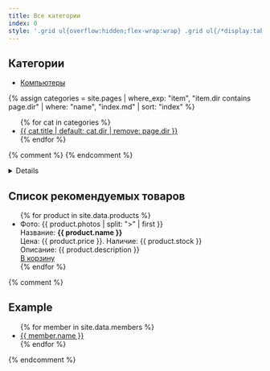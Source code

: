 ```yaml
---
title: Все категории
index: 0
style: '.grid ul{overflow:hidden;flex-wrap:wrap} .grid ul{/*display:table;flex-wrap:wrap*/;display:flex;flex-flow:row wrap;padding:0} .grid ul li{text-align:center;float:left;box-sizing:border-box;width:calc(50% - 8px);padding:7px 10px;background:#eee;margin:4px;list-style-type:none;min-height:50px;/*height:5em;*/padding-left:15px;padding-right:15px;border-radius:10px}'
---
```




## Категории
- [Компьютеры](./computers/index.md)

{% 
  assign categories = site.pages 
  | where_exp: "item", "item.dir contains page.dir" 
  | where: "name", "index.md" 
  | sort: "index"
%}

<ul>
{% for cat in categories %}
<li>
  <a href="{{ cat.url }}">{{ cat.title | default: cat.dir | remove: page.dir }}</a><!-- {{ cat.index }} -->
</li>
{% endfor %}
</ul>

{% comment %}
{% endcomment %}

<details markdown="1">
```
Все категории/network
├── Сетевое оборудование/
│   ├── Маршрутизаторы
│   ├── Модемы 4g
│   └── Точки доступа
├── Радиооборудование/radio
│   ├── Антенны
│   ├── Усилители
│   ├── Повторители
│   ├── Анализаторы
│   └── Радиомодули
├── Безопасность/security
│   ├── Камеры
│   ├── Регистраторы
│   ├── Датчики
│   ├── Сигнализации
│   └── Умный дом
├── Компьютеры/computers
│   ├── Собранные
│   ├── Комплектуха
│   ├── Аксессуары-переходники
│   └── Манипуляторы
├── Телефоны/phones
│   ├── Чехлы, держатели, подставки, 
│   ├── Перходники
│   └── 
├── Аудиотехника/audio
│   ├── Усилители/amplifiers
│   ├── Колонки
│   ├── Наушники/earphones
│   ├── Беспроводная передача
│   ├── Микрофоны
│   └── Аудиокарты
├── Модули ардуино/modules
│   ├── Отладочные платы
│   ├── Датчики
│   ├── Дисплеи
│   └── Программаторы
├── Электронные компоненты/components
│   ├── Пассивные
│   ├── Транзисторы
│   ├── Микроконтроллеры
│   ├── Микросхемы DCDC
│   ├── Светодиоды
│   ├── Диоды
│   ├── Логика
│   ├── Кнопки
│   └── Микросхемы
├── Разъемы/connectors
│   ├── USB
│   ├── pinhead
│   ├── крокодилы
│   └── DC на плату
├── Силовая электроника/power
│   ├── Аккумуляторы
│   ├── Разъемы силовые
│   ├── Блоки питания
│   ├── Модули DCDC
│   └── Модули зарядки
├── Все для пайки/soldering
│   ├── Паяльники и печи
│   ├── Комплектуха и доп.инструмент
│   ├── Расходники олово флюс паста  
│   ├── Химия для пайки маска глицерин персульфат растворители спирт
│   ├── Термоусадка
│   └── Готовые наборы
├── Провода/cables
│   ├── USB
│   ├── Питание
│   ├── На метр. мгтф и другие
│   └── щупы оба с крокодилами и бананами
├── Инструменты/tools
│   ├── Отвертки, кусачки, узкогубцы
│   ├── Метизы-расходники
│   ├── Пинцеты
│   ├── Скальпели
│   ├── Щетки для чистки
│   └── Дрель
├── Лабораторное/lab-tools
│   ├── Лабораторный блок питания
│   ├── Микроскопы
│   ├── Осцилографы
│   ├── Анализаторы спектра
│   ├── Генератор
│   └── Мультиметры
├── Канцелярия/kancelyaria
│   ├── Маркер
│   ├── скотч
│   ├── пакетики зип-лок
│   ├── ухочистки
│   ├── Упаковка, коробки
│   ├── Шприцы 2мл + иголки
│   └── Клея
├── Бытовая техника/equipment
│   ├── Органайзеры 
│   ├── Стойки-кассетницы
│   ├── Светильники
│   └── Вытяжка
├── /
│   ├── 
│   ├── 
│   └── 
└── the end
```
</details>


## Список рекомендуемых товаров
<ul>
{% for product in site.data.products %}
<li>
  Фото: {{ product.photos | split: ">" | first }}<br>
  Название: <b>{{ product.name }}</b><br>
  Цена: {{ product.price }}. Наличие: {{ product.stock }}<br>
  Описание: {{ product.description }}<br>
  <a href="#">В корзину</a>
</li>
{% endfor %}
</ul>

{% comment %}
## Example
<ul>
{% for member in site.data.members %}
  <li>
    <a href="https://github.com/{{ member.github }}">
      {{ member.name }}
    </a>
  </li>
{% endfor %}
</ul>
{% endcomment %}
